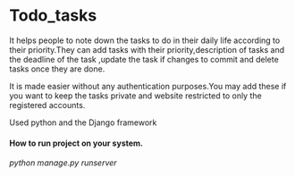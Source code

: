 # Todo_tasks
<p>It helps people to note down the tasks to do in their daily life according to their priority.They can add tasks with their priority,description of tasks and the deadline of the task ,update the task if changes to commit and delete tasks once they are done.
<p>It is made easier without any authentication purposes.You may add these if you want to keep the tasks private and website restricted to only the registered accounts.</p>
<p>Used python and the Django framework</p>
<h4>How to run project on your system.</h4>
<i> python manage.py runserver</i>
